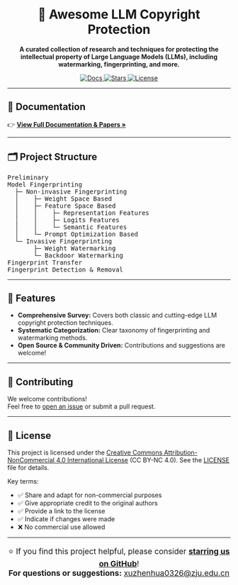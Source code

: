 <h1 align="center">🚀 Awesome LLM Copyright Protection</h1>

<p align="center"><b>
A curated collection of research and techniques for protecting the intellectual property of Large Language Models (LLMs), including watermarking, fingerprinting, and more.
</b></p>

<p align="center">
  <a href="https://xuzhenhua55.github.io/awesome-llm-copyright-protection/" target="_blank">
    <img src="https://img.shields.io/badge/Docs-GitHub%20Pages-blueviolet?style=for-the-badge&logo=github" alt="Docs" />
  </a>
  <a href="https://github.com/Xuzhenhua55/awesome-llm-copyright-protection/stargazers" target="_blank">
    <img src="https://img.shields.io/github/stars/Xuzhenhua55/awesome-llm-copyright-protection?style=for-the-badge&logo=github" alt="Stars" />
  </a>
  <a href="LICENSE">
    <img src="https://img.shields.io/badge/License-CC%20BY--NC%204.0-lightgrey?style=for-the-badge" alt="License" />
  </a>
</p>

<hr/>

<h2>📖 Documentation</h2>
<p>
  👉 <a href="https://xuzhenhua55.github.io/awesome-llm-copyright-protection/" target="_blank"><b>View Full Documentation & Papers »</b></a>
</p>

<hr/>

<h2>🗂️ Project Structure</h2>

<pre>
Preliminary
Model Fingerprinting
  ├─ Non-invasive Fingerprinting
  │    ├─ Weight Space Based
  │    ├─ Feature Space Based
  │    │    ├─ Representation Features
  │    │    ├─ Logits Features
  │    │    └─ Semantic Features
  │    └─ Prompt Optimization Based
  └─ Invasive Fingerprinting
       ├─ Weight Watermarking
       └─ Backdoor Watermarking
Fingerprint Transfer
Fingerprint Detection & Removal
</pre>

<hr/>

<h2>🌟 Features</h2>

<ul>
  <li><b>Comprehensive Survey:</b> Covers both classic and cutting-edge LLM copyright protection techniques.</li>
  <li><b>Systematic Categorization:</b> Clear taxonomy of fingerprinting and watermarking methods.</li>
  <li><b>Open Source & Community Driven:</b> Contributions and suggestions are welcome!</li>
</ul>

<hr/>

<h2>🤝 Contributing</h2>
<p>
We welcome contributions!<br>
Feel free to <a href="https://github.com/Xuzhenhua55/awesome-llm-copyright-protection/issues">open an issue</a> or submit a pull request.
</p>

<hr/>

<h2>📄 License</h2>
<p>
This project is licensed under the <a href="https://creativecommons.org/licenses/by-nc/4.0/" target="_blank">Creative Commons Attribution-NonCommercial 4.0 International License</a> (CC BY-NC 4.0). See the <a href="LICENSE" target="_blank">LICENSE</a> file for details.

Key terms:
- ✅ Share and adapt for non-commercial purposes
- ✅ Give appropriate credit to the original authors
- ✅ Provide a link to the license
- ✅ Indicate if changes were made
- ❌ No commercial use allowed
</p>

<hr/>

<p align="center" style="font-size:1.1rem;">
  ⭐️ If you find this project helpful, please consider <a href="https://github.com/Xuzhenhua55/awesome-llm-copyright-protection" target="_blank"><b>starring us on GitHub</b></a>!<br>
  <b>For questions or suggestions:</b> <a href="mailto:xuzhenhua0326@zju.edu.cn">xuzhenhua0326@zju.edu.cn</a>
</p>
